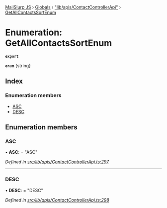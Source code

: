 [MailSlurp JS](../README.md) › [Globals](../globals.md) › ["lib/apis/ContactControllerApi"](../modules/_lib_apis_contactcontrollerapi_.md) › [GetAllContactsSortEnum](_lib_apis_contactcontrollerapi_.getallcontactssortenum.md)

# Enumeration: GetAllContactsSortEnum

**`export`** 

**`enum`** {string}

## Index

### Enumeration members

* [ASC](_lib_apis_contactcontrollerapi_.getallcontactssortenum.md#asc)
* [DESC](_lib_apis_contactcontrollerapi_.getallcontactssortenum.md#desc)

## Enumeration members

###  ASC

• **ASC**: = "ASC"

*Defined in [src/lib/apis/ContactControllerApi.ts:297](https://github.com/mailslurp/mailslurp-client-ts-js/blob/fc9510a/src/lib/apis/ContactControllerApi.ts#L297)*

___

###  DESC

• **DESC**: = "DESC"

*Defined in [src/lib/apis/ContactControllerApi.ts:298](https://github.com/mailslurp/mailslurp-client-ts-js/blob/fc9510a/src/lib/apis/ContactControllerApi.ts#L298)*
